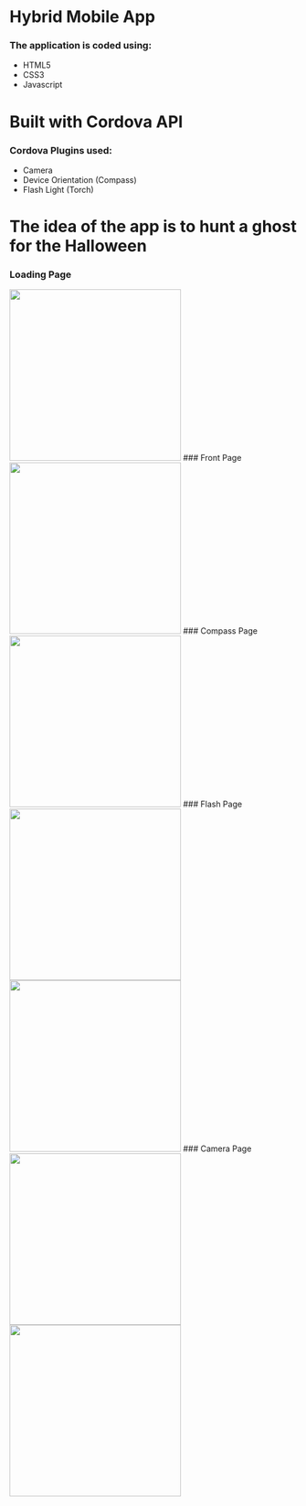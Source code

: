 # Hybrid Mobile App
### The application is coded using:
* HTML5
* CSS3
* Javascript


# Built with Cordova API
### Cordova Plugins used:
* Camera
* Device Orientation (Compass)
* Flash Light (Torch)


# The idea of the app is to hunt a ghost for the Halloween
### Loading Page
<img src="https://github.com/maljuburi/screenshots/blob/master/GhostHunterApp/loading.JPG" width="300" height="auto">
### Front Page
<img src="https://github.com/maljuburi/screenshots/blob/master/GhostHunterApp/font.JPG" width="300" height="auto">
### Compass Page
<img src="https://github.com/maljuburi/screenshots/blob/master/GhostHunterApp/compass.JPG" width="300" height="auto">
### Flash Page
<img src="https://github.com/maljuburi/screenshots/blob/master/GhostHunterApp/flashoff.JPG" width="300" height="auto">
<img src="https://github.com/maljuburi/screenshots/blob/master/GhostHunterApp/flashoon.JPG" width="300" height="auto">
### Camera Page
<img src="https://github.com/maljuburi/screenshots/blob/master/GhostHunterApp/camera.JPG" width="300" height="auto">
<img src="https://github.com/maljuburi/screenshots/blob/master/GhostHunterApp/photo.JPG" width="300" height="auto">